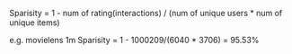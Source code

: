 
Sparisity = 1 - num of rating(interactions) / (num of unique users * num of unique items)

e.g. movielens 1m
Sparisity = 1 - 1000209/(6040 * 3706) = 95.53%
